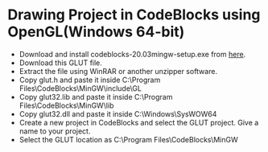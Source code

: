 # Drawing Project in CodeBlocks using OpenGL(Windows 64-bit)
- Download and install codeblocks-20.03mingw-setup.exe from [here](https://www.codeblocks.org/downloads/binaries/).
- Download this GLUT file.
- Extract the file using WinRAR or another unzipper software.
- Copy glut.h and paste it inside C:\Program Files\CodeBlocks\MinGW\include\GL
- Copy glut32.lib and paste it inside C:\Program Files\CodeBlocks\MinGW\lib
- Copy glut32.dll and paste it inside C:\Windows\SysWOW64
- Create a new project in CodeBlocks and select the GLUT project. Give a name to your project.
- Select the GLUT location as C:\Program Files\CodeBlocks\MinGW
